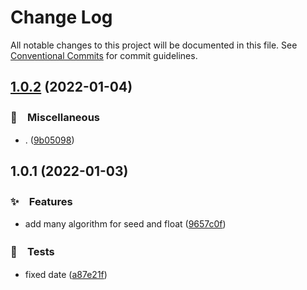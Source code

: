 # Change Log

All notable changes to this project will be documented in this file.
See [Conventional Commits](https://conventionalcommits.org) for commit guidelines.

## [1.0.2](https://github.com/bluelovers/ws-random/compare/@lazy-random/seed-date@1.0.1...@lazy-random/seed-date@1.0.2) (2022-01-04)


### 🔖　Miscellaneous

* . ([9b05098](https://github.com/bluelovers/ws-random/commit/9b050981c3c0fe7f8fef37483e47ce33b283a40c))





## 1.0.1 (2022-01-03)


### ✨　Features

* add many algorithm for seed and float ([9657c0f](https://github.com/bluelovers/ws-random/commit/9657c0f307e41178ac2402c9bf088761c3ca7ed8))


### 🚨　Tests

* fixed date ([a87e21f](https://github.com/bluelovers/ws-random/commit/a87e21fe48ed683ab4cd5b31e6cf5e43a1f2cbf6))
